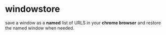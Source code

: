 # windowstore

save a window as a **named** list of URLS in your **chrome browser** and restore the named window when needed.
